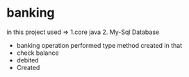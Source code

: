 # banking
in this project used => 1.core java  2. My-Sql Database 
- banking operation performed type method created in that
- check balance 
- debited
- Created

